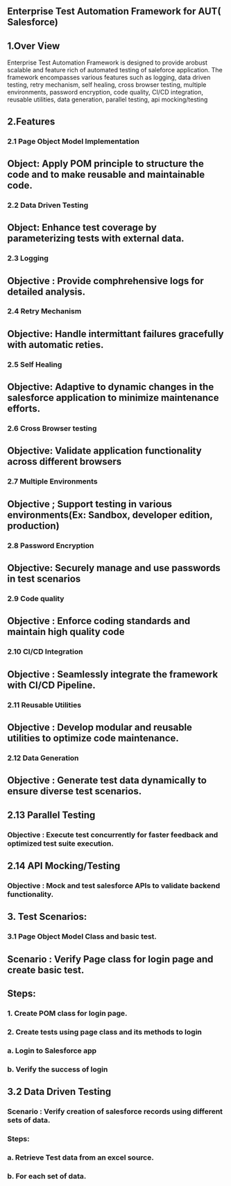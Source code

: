 ## Enterprise Test Automation Framework for AUT( Salesforce)

## 1.Over View

Enterprise Test Automation Framework is designed to provide arobust scalable and feature rich of automated testing of saleforce application. The framework encompasses various features such as logging, data driven testing, retry mechanism, self healing, cross browser testing, multiple environments, password encryption, code quality, CI/CD integration, reusable utilities, data generation, parallel testing, api mocking/testing

## 2.Features

### 2.1 Page Object Model Implementation

## Object: Apply POM principle to structure the code and to make reusable and maintainable code.

### 2.2 Data Driven Testing

## Object: Enhance test coverage by parameterizing tests with external data.

### 2.3 Logging

## Objective : Provide comphrehensive logs for detailed analysis.

### 2.4 Retry Mechanism

## Objective: Handle intermittant failures gracefully with automatic reties.

### 2.5 Self Healing

## Objective: Adaptive to dynamic changes in the salesforce application to minimize maintenance efforts.

### 2.6 Cross Browser testing

## Objective: Validate application functionality across different browsers

### 2.7 Multiple Environments

## Objective ; Support testing in various environments(Ex: Sandbox, developer edition, production)

### 2.8 Password Encryption

## Objective: Securely manage and use passwords in test scenarios

### 2.9 Code quality

## Objective : Enforce coding standards and maintain high quality code

### 2.10 CI/CD Integration

## Objective : Seamlessly integrate the framework with CI/CD Pipeline.

### 2.11 Reusable Utilities

## Objective : Develop modular and reusable utilities to optimize code maintenance.

### 2.12 Data Generation

## Objective : Generate test data dynamically to ensure diverse test scenarios.

## 2.13 Parallel Testing

### Objective : Execute test concurrently for faster feedback and optimized test suite execution.

## 2.14 API Mocking/Testing

### Objective : Mock and test salesforce APIs to validate backend functionality.

## 3. Test Scenarios:

### 3.1 Page Object Model Class and basic test.

## Scenario : Verify Page class for login page and create basic test.

## Steps:

### 1. Create POM class for login page.

### 2. Create tests using page class and its methods to login

### a. Login to Salesforce app

### b. Verify the success of login

## 3.2 Data Driven Testing

### Scenario : Verify creation of salesforce records using different sets of data.

### Steps:

### a. Retrieve Test data from an excel source.

### b. For each set of data.
